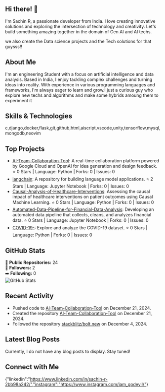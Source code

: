 ## Hi there! 👋

I'm Sachin R, a passionate developer from India. I love creating innovative solutions and exploring the intersection of technology and creativity. Let's build something amazing together in the domain of Gen AI and AI techs. 

we also create the Data science projects and the Tech solutions for that guysss!!

## About Me

I'm an engineering Student with a focus on artificial intelligence and data analysis. Based in India, I enjoy tackling complex challenges and turning ideas into reality. With experience in various programming languages and frameworks, I'm always eager to learn and grow.I just a curious guy who explore new techs and algorithms and make some hybrids amoung them to experiment it

## Skills & Technologies

c,django,docker,flask,git,github,html,aiscript,vscode,unity,tensorflow,mysql,mongodb,neovim

## Top Projects

- [AI-Team-Collaboration-Tool](https://github.com/Sachin2495/AI-Team-Collaboration-Tool): A real-time collaboration platform powered by Google Cloud and OpenAI for idea generation and design feedback. ⭐️ 0 Stars | Language: Python | Forks: 0 | Issues: 0
- [langchain](https://github.com/Sachin2495/langchain): A repository for building language model applications. ⭐️ 2 Stars | Language: Jupyter Notebook | Forks: 0 | Issues: 0
- [Causal-Analysis-of-Healthcare-Interventions](https://github.com/Sachin2495/Causal-Analysis-of-Healthcare-Interventions): Assessing the causal impact of healthcare interventions on patient outcomes using Causal Machine Learning. ⭐️ 0 Stars | Language: Python | Forks: 0 | Issues: 0
- [Automated-Data-Pipeline-for-Financial-Data-Analysis](https://github.com/Sachin2495/Automated-Data-Pipeline-for-Financial-Data-Analysis): Developing an automated data pipeline that collects, cleans, and analyzes financial data. ⭐️ 0 Stars | Language: Jupyter Notebook | Forks: 0 | Issues: 0
- [COVID-19-](https://github.com/Sachin2495/COVID-19-): Explore and analyze the COVID-19 dataset. ⭐️ 0 Stars | Language: Python | Forks: 0 | Issues: 0

## GitHub Stats

🌟 **Public Repositories:** 24  
👥 **Followers:** 2  
➡️ **Following:** 0  
![GitHub Stats](https://github-readme-stats.vercel.app/api?username=Sachin2495&show_icons=true&theme=radical)

## Recent Activity

- Pushed code to [AI-Team-Collaboration-Tool](https://github.com/Sachin2495/AI-Team-Collaboration-Tool) on December 21, 2024.
- Created the repository [AI-Team-Collaboration-Tool](https://github.com/Sachin2495/AI-Team-Collaboration-Tool) on December 21, 2024.
- Followed the repository [stackblitz/bolt.new](https://github.com/stackblitz/bolt.new) on December 4, 2024.

## Latest Blog Posts

Currently, I do not have any blog posts to display. Stay tuned!

## Connect with Me

{"linkedin":"https://www.linkedin.com/in/sachin-r-2bb98a242/","instagram":"https://www.instagram.com/iam_godevil/"}
